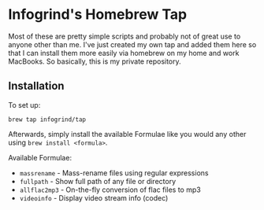 # Infogrind's Homebrew Tap

Most of these are pretty simple scripts and probably not of great use to anyone
other than me. I've just created my own tap and added them here so that I can
install them more easily via homebrew on my home and work MacBooks. So
basically, this is my private repository.

## Installation

To set up:

    brew tap infogrind/tap

Afterwards, simply install the available Formulae like you would any other using
`brew install <formula>`.

Available Formulae:

* `massrename` - Mass-rename files using regular expressions
* `fullpath` - Show full path of any file or directory
* `allflac2mp3` - On-the-fly conversion of flac files to mp3
* `videoinfo` - Display video stream info (codec)
